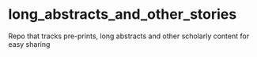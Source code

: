 # long_abstracts_and_other_stories
Repo that tracks pre-prints, long abstracts and other scholarly content for easy sharing
